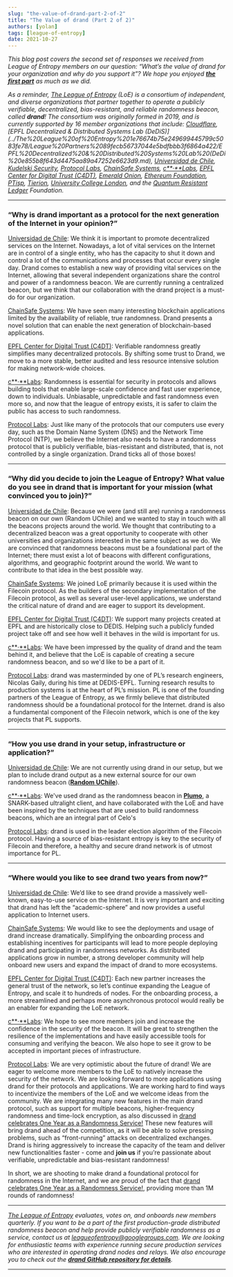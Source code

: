 ```yaml
---
slug: "the-value-of-drand-part-2-of-2"
title: "The Value of drand (Part 2 of 2)"
authors: [yolan]
tags: [league-of-entropy]
date: 2021-10-27
---
```


*This blog post covers the second set of responses we received from League of Entropy members on our question: “What’s the value of drand for your organization and why do you support it”? We hope you enjoyed [**the first part**](The%20Value%20of%20drand%20(Part%201%20of%202)%200cc0bb5ecb6d471da62152370180701b.md) as much as we did.*

<!-- truncate -->

*As a reminder, [The League of Entropy](https://www.notion.so/The-League-of-Entropy-1e76674b75e249699445799c5083fe78?pvs=21) (LoE) is a consortium of independent, and diverse organizations that partner together to operate a publicly verifiable, decentralized, bias-resistant, and reliable randomness beacon, called **drand**! The consortium was originally formed in 2019, and is currently supported by 16 member organizations that include: [Cloudflare](../The%20League%20of%20Entropy%201e76674b75e249699445799c5083fe78/League%20Partners%2089fecb56737044e5bdfbbb3f6864a422/Cloudflare%2012bbcd90be5f4e42af18599f65019e7e.md), [EPFL Decentralized & Distributed Systems Lab (DeDiS)](../The%20League%20of%20Entropy%201e76674b75e249699445799c5083fe78/League%20Partners%2089fecb56737044e5bdfbbb3f6864a422/EPFL%20Decentralized%20&%20Distributed%20Systems%20Lab%20(DeDi%20e855b8f643d4475aa89a47252e6623d9.md), [Universidad de Chile](../The%20League%20of%20Entropy%201e76674b75e249699445799c5083fe78/League%20Partners%2089fecb56737044e5bdfbbb3f6864a422/Universidad%20de%20Chile%2027708a6027104c3ba708e2d8d7508a66.md), [Kudelski Security](../The%20League%20of%20Entropy%201e76674b75e249699445799c5083fe78/League%20Partners%2089fecb56737044e5bdfbbb3f6864a422/Kudelski%20Security%20d800657770494c6cb39cffb5480407a4.md), [Protocol Labs](../The%20League%20of%20Entropy%201e76674b75e249699445799c5083fe78/League%20Partners%2089fecb56737044e5bdfbbb3f6864a422/Protocol%20Labs%209e18324379574803918146d996c24df5.md), [ChainSafe Systems](../The%20League%20of%20Entropy%201e76674b75e249699445799c5083fe78/League%20Partners%2089fecb56737044e5bdfbbb3f6864a422/ChainSafe%20Systems%20480ac8864a33408dae64fad706c38a8e.md), [c**·**Labs](../The%20League%20of%20Entropy%201e76674b75e249699445799c5083fe78/League%20Partners%2089fecb56737044e5bdfbbb3f6864a422/c%C2%B7Labs%208125559f2fb44804b9e6ca63da70f6b6.md), [EPFL Center for Digital Trust (C4DT)](../The%20League%20of%20Entropy%201e76674b75e249699445799c5083fe78/League%20Partners%2089fecb56737044e5bdfbbb3f6864a422/EPFL%20Center%20for%20Digital%20Trust%20(C4DT)%20dc94bcdadab64950aa1e6bc96cb1e39a.md), [Emerald Onion](../The%20League%20of%20Entropy%201e76674b75e249699445799c5083fe78/League%20Partners%2089fecb56737044e5bdfbbb3f6864a422/Emerald%20Onion%20e22d8bdb07ef4198b283d0436bcc9cf4.md), [Ethereum Foundation](../The%20League%20of%20Entropy%201e76674b75e249699445799c5083fe78/League%20Partners%2089fecb56737044e5bdfbbb3f6864a422/Ethereum%20Foundation%20184fc01bc464488c9570eb543d6c386a.md), [PTisp](../The%20League%20of%20Entropy%201e76674b75e249699445799c5083fe78/League%20Partners%2089fecb56737044e5bdfbbb3f6864a422/PTisp%20f8fa38c9c36d4b4bbbb40fe785e9ae12.md), [Tierion](../The%20League%20of%20Entropy%201e76674b75e249699445799c5083fe78/League%20Partners%2089fecb56737044e5bdfbbb3f6864a422/Tierion%205b38e1b289f44e9d87498eddb788d38f.md), [University College London](../The%20League%20of%20Entropy%201e76674b75e249699445799c5083fe78/League%20Partners%2089fecb56737044e5bdfbbb3f6864a422/University%20College%20London%20af818bec61a542daa950596f01fddf09.md), and the [Quantum Resistant Ledger](../The%20League%20of%20Entropy%201e76674b75e249699445799c5083fe78/League%20Partners%2089fecb56737044e5bdfbbb3f6864a422/Quantum%20Resistant%20Ledger%20b3e60c968098435790c3718f85ed3057.md) Foundation.*

---

### **“Why is drand important as a protocol for the next generation of the Internet in your opinion?”**

[Universidad de Chile](../The%20League%20of%20Entropy%201e76674b75e249699445799c5083fe78/League%20Partners%2089fecb56737044e5bdfbbb3f6864a422/Universidad%20de%20Chile%2027708a6027104c3ba708e2d8d7508a66.md): We think it is important to promote decentralized services on the Internet. Nowadays, a lot of vital services on the Internet are in control of a single entity, who has the capacity to shut it down and control a lot of the communications and processes that occur every single day. Drand comes to establish a new way of providing vital services on the Internet, allowing that several independent organizations share the control and power of a randomness beacon. We are currently running a centralized beacon, but we think that our collaboration with the drand project is a must-do for our organization.

[ChainSafe Systems](../The%20League%20of%20Entropy%201e76674b75e249699445799c5083fe78/League%20Partners%2089fecb56737044e5bdfbbb3f6864a422/ChainSafe%20Systems%20480ac8864a33408dae64fad706c38a8e.md): We have seen many interesting blockchain applications limited by the availability of reliable, true randomness. Drand presents a novel solution that can enable the next generation of blockchain-based applications.

[EPFL Center for Digital Trust (C4DT)](../The%20League%20of%20Entropy%201e76674b75e249699445799c5083fe78/League%20Partners%2089fecb56737044e5bdfbbb3f6864a422/EPFL%20Center%20for%20Digital%20Trust%20(C4DT)%20dc94bcdadab64950aa1e6bc96cb1e39a.md): Verifiable randomness greatly simplifies many decentralized protocols. By shifting some trust to Drand, we move to a more stable, better audited and less resource intensive solution for making network-wide choices.

[c**·**Labs](../The%20League%20of%20Entropy%201e76674b75e249699445799c5083fe78/League%20Partners%2089fecb56737044e5bdfbbb3f6864a422/c%C2%B7Labs%208125559f2fb44804b9e6ca63da70f6b6.md): Randomness is essential for security in protocols and allows building tools that enable large-scale confidence and fast user experience, down to individuals. Unbiasable, unpredictable and fast randomness even more so, and now that the league of entropy exists, it is safer to claim the public has access to such randomness.

[Protocol Labs](../The%20League%20of%20Entropy%201e76674b75e249699445799c5083fe78/League%20Partners%2089fecb56737044e5bdfbbb3f6864a422/Protocol%20Labs%209e18324379574803918146d996c24df5.md): Just like many of the protocols that our computers use every day, such as the Domain Name System (DNS) and the Network Time Protocol (NTP), we believe the Internet also needs to have a randomness protocol that is publicly verifiable, bias-resistant and distributed, that is, not controlled by a single organization. Drand ticks all of those boxes!

---

### **“Why did you decide to join the League of Entropy? What value do you see in drand that is important for your mission (what convinced you to join)?”**

[Universidad de Chile](../The%20League%20of%20Entropy%201e76674b75e249699445799c5083fe78/League%20Partners%2089fecb56737044e5bdfbbb3f6864a422/Universidad%20de%20Chile%2027708a6027104c3ba708e2d8d7508a66.md): Because we were (and still are) running a randomness beacon on our own (Random UChile) and we wanted to stay in touch with all the beacons projects around the world. We thought that contributing to a decentralized beacon was a great opportunity to cooperate with other universities and organizations interested in the same subject as we do. We are convinced that randomness beacons must be a foundational part of the Internet; there must exist a lot of beacons with different configurations, algorithms, and geographic footprint around the world. We want to contribute to that idea in the best possible way.

[ChainSafe Systems](../The%20League%20of%20Entropy%201e76674b75e249699445799c5083fe78/League%20Partners%2089fecb56737044e5bdfbbb3f6864a422/ChainSafe%20Systems%20480ac8864a33408dae64fad706c38a8e.md): We joined LoE primarily because it is used within the Filecoin protocol. As the builders of the secondary implementation of the Filecoin protocol, as well as several user-level applications, we understand the critical nature of drand and are eager to support its development.

[EPFL Center for Digital Trust (C4DT)](../The%20League%20of%20Entropy%201e76674b75e249699445799c5083fe78/League%20Partners%2089fecb56737044e5bdfbbb3f6864a422/EPFL%20Center%20for%20Digital%20Trust%20(C4DT)%20dc94bcdadab64950aa1e6bc96cb1e39a.md): We support many projects created at EPFL and are historically close to DEDIS. Helping such a publicly funded project take off and see how well it behaves in the wild is important for us.

[c**·**Labs](../The%20League%20of%20Entropy%201e76674b75e249699445799c5083fe78/League%20Partners%2089fecb56737044e5bdfbbb3f6864a422/c%C2%B7Labs%208125559f2fb44804b9e6ca63da70f6b6.md): We have been impressed by the quality of drand and the team behind it, and believe that the LoE is capable of creating a secure randomness beacon, and so we'd like to be a part of it.

[Protocol Labs](../The%20League%20of%20Entropy%201e76674b75e249699445799c5083fe78/League%20Partners%2089fecb56737044e5bdfbbb3f6864a422/Protocol%20Labs%209e18324379574803918146d996c24df5.md): drand was masterminded by one of PL’s research engineers, Nicolas Gaily, during his time at DEDIS-EPFL. Turning research results to production systems is at the heart of PL’s mission. PL is one of the founding partners of the League of Entropy, as we firmly believe that distributed randomness should be a foundational protocol for the Internet. drand is also a fundamental component of the Filecoin network, which is one of the key projects that PL supports.

---

### **“How you use drand in your setup, infrastructure or application?”**

[Universidad de Chile](../The%20League%20of%20Entropy%201e76674b75e249699445799c5083fe78/League%20Partners%2089fecb56737044e5bdfbbb3f6864a422/Universidad%20de%20Chile%2027708a6027104c3ba708e2d8d7508a66.md): We are not currently using drand in our setup, but we plan to include drand output as a new external source for our own randomness beacon ([**Random UChile**](https://random.uchile.cl/)).

[c**·**Labs](../The%20League%20of%20Entropy%201e76674b75e249699445799c5083fe78/League%20Partners%2089fecb56737044e5bdfbbb3f6864a422/c%C2%B7Labs%208125559f2fb44804b9e6ca63da70f6b6.md): We've used drand as the randomness beacon in [**Plumo**](https://medium.com/celoorg/celo-sets-sights-on-becoming-fastest-evm-chain-through-collaboration-with-mysten-labs-e88b426aee83), a SNARK-based ultralight client, and have collaborated with the LoE and have been inspired by the techniques that are used to build randomness beacons, which are an integral part of Celo's

[Protocol Labs](../The%20League%20of%20Entropy%201e76674b75e249699445799c5083fe78/League%20Partners%2089fecb56737044e5bdfbbb3f6864a422/Protocol%20Labs%209e18324379574803918146d996c24df5.md): drand is used in the leader election algorithm of the Filecoin protocol. Having a source of bias-resistant entropy is key to the security of Filecoin and therefore, a healthy and secure drand network is of utmost importance for PL.

---

### **“Where would you like to see drand two years from now?”**

[Universidad de Chile](../The%20League%20of%20Entropy%201e76674b75e249699445799c5083fe78/League%20Partners%2089fecb56737044e5bdfbbb3f6864a422/Universidad%20de%20Chile%2027708a6027104c3ba708e2d8d7508a66.md): We’d like to see drand provide a massively well-known, easy-to-use service on the Internet. It is very important and exciting that drand has left the “academic-sphere” and now provides a useful application to Internet users.

[ChainSafe Systems](../The%20League%20of%20Entropy%201e76674b75e249699445799c5083fe78/League%20Partners%2089fecb56737044e5bdfbbb3f6864a422/ChainSafe%20Systems%20480ac8864a33408dae64fad706c38a8e.md): We would like to see the deployments and usage of drand increase dramatically. Simplifying the onboarding process and establishing incentives for participants will lead to more people deploying drand and participating in randomness networks. As distributed applications grow in number, a strong developer community will help onboard new users and expand the impact of drand to more ecosystems.

[EPFL Center for Digital Trust (C4DT)](../The%20League%20of%20Entropy%201e76674b75e249699445799c5083fe78/League%20Partners%2089fecb56737044e5bdfbbb3f6864a422/EPFL%20Center%20for%20Digital%20Trust%20(C4DT)%20dc94bcdadab64950aa1e6bc96cb1e39a.md): Each new partner increases the general trust of the network, so let’s continue expanding the League of Entropy, and scale it to hundreds of nodes. For the onboarding process, a more streamlined and perhaps more asynchronous protocol would really be an enabler for expanding the LoE network.

[c**·**Labs](../The%20League%20of%20Entropy%201e76674b75e249699445799c5083fe78/League%20Partners%2089fecb56737044e5bdfbbb3f6864a422/c%C2%B7Labs%208125559f2fb44804b9e6ca63da70f6b6.md): We hope to see more members join and increase the confidence in the security of the beacon. It will be great to strengthen the resilience of the implementations and have easily accessible tools for consuming and verifying the beacon. We also hope to see it grow to be accepted in important pieces of infrastructure.

[Protocol Labs](../The%20League%20of%20Entropy%201e76674b75e249699445799c5083fe78/League%20Partners%2089fecb56737044e5bdfbbb3f6864a422/Protocol%20Labs%209e18324379574803918146d996c24df5.md): We are very optimistic about the future of drand! We are eager to welcome more members to the LoE to natively increase the security of the network. We are looking forward to more applications using drand for their protocols and applications. We are working hard to find ways to incentivize the members of the LoE and we welcome ideas from the community. We are integrating many new features in the main drand protocol, such as support for multiple beacons, higher-frequency randomness and time-lock encryption, as also discussed in [drand celebrates One Year as a Randomness Service!](drand%20celebrates%20One%20Year%20as%20a%20Randomness%20Service!%20c66f0a909f034eae8f9bdc1b69d4014b.md) These new features will bring drand ahead of the competition, as it will be able to solve pressing problems, such as “front-running” attacks on decentralized exchanges. Drand is hiring aggressively to increase the capacity of the team and deliver new functionalities faster - come and **join us** if you’re passionate about verifiable, unpredictable and bias-resistant randomness!

In short, we are shooting to make drand a foundational protocol for randomness in the Internet, and we are proud of the fact that [drand celebrates One Year as a Randomness Service!](drand%20celebrates%20One%20Year%20as%20a%20Randomness%20Service!%20c66f0a909f034eae8f9bdc1b69d4014b.md), providing more than 1M rounds of randomness!

---

*[The League of Entropy](https://www.notion.so/The-League-of-Entropy-1e76674b75e249699445799c5083fe78?pvs=21) evaluates, votes on, and onboards new members quarterly. If you want to be a part of the first production-grade distributed randomness beacon and help provide publicly verifiable randomness as a service, contact us at leagueofentropy@googlegroups.com. We are looking for enthusiastic teams with experience running secure production services who are interested in operating drand nodes and relays. We also encourage you to check out the [**drand GitHub repository for details**](https://github.com/drand).*

---
